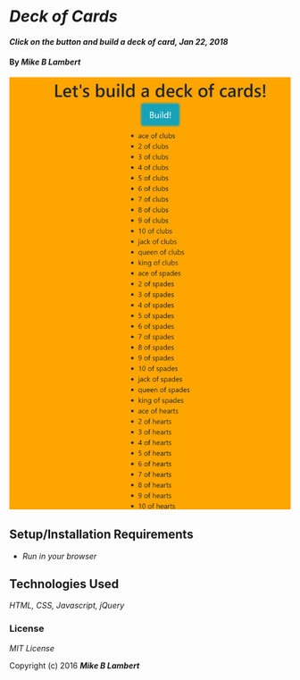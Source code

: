 # _Deck of Cards_

#### _Click on the button and build a deck of card, Jan 22, 2018_

#### By _**Mike B Lambert**_

![Screenshot of full deck](./img/screenshot.PNG)


## Setup/Installation Requirements

* _Run in your browser_


## Technologies Used

_HTML, CSS, Javascript, jQuery_

### License

*MIT License*

Copyright (c) 2016 **_Mike B Lambert_**
